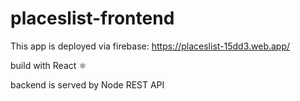 # placeslist-frontend

This app is deployed via firebase: https://placeslist-15dd3.web.app/

build with React ⚛️

backend is served by Node REST API
